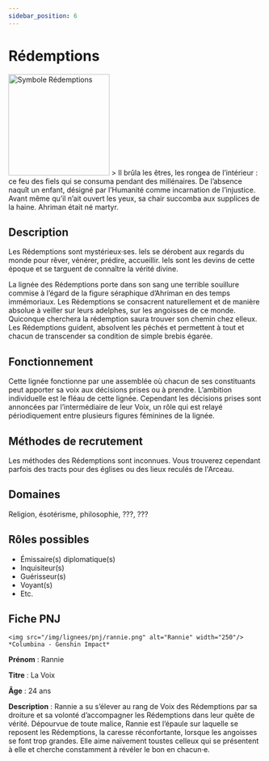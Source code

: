 ```yaml
---
sidebar_position: 6
---
```


# Rédemptions

<Columns>
  <Column className="col--3">
    <img src="/img/lignees/redemptions.png" alt="Symbole Rédemptions" width="200"/>
  </Column>
  <Column>
> Il brûla les êtres, les rongea de l’intérieur : ce feu des fiels qui se consuma pendant des millénaires. De l’absence naquît un enfant, désigné par l’Humanité comme incarnation de l’injustice. Avant même qu’il n’ait ouvert les yeux, sa chair succomba aux supplices de la haine. Ahriman était né martyr.
  </Column>
</Columns>

## Description

Les Rédemptions sont mystérieux·ses. Iels se dérobent aux regards du monde pour rêver, vénérer, prédire, accueillir. Iels sont les devins de cette époque et se targuent de connaître la vérité divine.

La lignée des Rédemptions porte dans son sang une terrible souillure commise à l’égard de la figure séraphique d’Ahriman en des temps immémoriaux. Les Rédemptions se consacrent naturellement et de manière absolue à veiller sur leurs adelphes, sur les angoisses de ce monde. Quiconque cherchera la rédemption saura trouver son chemin chez elleux. Les Rédemptions guident, absolvent les péchés et permettent à tout et chacun de transcender sa condition de simple brebis égarée.

## Fonctionnement

Cette lignée fonctionne par une assemblée où chacun de ses constituants peut apporter sa voix aux décisions prises ou à prendre. L’ambition individuelle est le fléau de cette lignée. Cependant les décisions prises sont annoncées par l’intermédiaire de leur Voix, un rôle qui est relayé périodiquement entre plusieurs figures féminines de la lignée.

## Méthodes de recrutement

Les méthodes des Rédemptions sont inconnues. Vous trouverez cependant parfois des tracts pour des églises ou des lieux reculés de l'Arceau.

## Domaines

Religion, ésotérisme, philosophie, ???, ???

## Rôles possibles

- Émissaire(s) diplomatique(s)
- Inquisiteur(s)
- Guérisseur(s)
- Voyant(s)
- Etc.

## Fiche PNJ

<Columns>
  <Column className='col--4'>

    <img src="/img/lignees/pnj/rannie.png" alt="Rannie" width="250"/>
    *Columbina - Genshin Impact*

  </Column>
  <Column>

**Prénom** : Rannie

**Titre** : La Voix

**Âge** : 24 ans

**Description** : Rannie a su s’élever au rang de Voix des Rédemptions par sa droiture et sa volonté d’accompagner les Rédemptions dans leur quête de vérité. Dépourvue de toute malice, Rannie est l’épaule sur laquelle se reposent les Rédemptions, la caresse réconfortante, lorsque les angoisses se font trop grandes. Elle aime naïvement toustes celleux qui se présentent à elle et cherche constamment à révéler le bon en chacun·e.
</Column>
</Columns>
